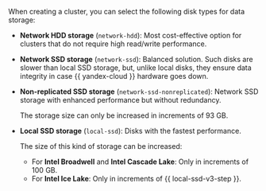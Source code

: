 When creating a cluster, you can select the following disk types for data storage:

* **Network HDD storage** (`network-hdd`): Most cost-effective option for clusters that do not require high read/write performance.
* **Network SSD storage** (`network-ssd`): Balanced solution. Such disks are slower than local SSD storage, but, unlike local disks, they ensure data integrity in case {{ yandex-cloud }} hardware goes down.
* **Non-replicated SSD storage** (`network-ssd-nonreplicated`): Network SSD storage with enhanced performance but without redundancy.

   The storage size can only be increased in increments of 93 GB.

* **Local SSD storage** (`local-ssd`): Disks with the fastest performance.

  The size of this kind of storage can be increased:
    * For **Intel Broadwell** and **Intel Cascade Lake**: Only in increments of 100 GB.
    * For **Intel Ice Lake**: Only in increments of {{ local-ssd-v3-step }}.
